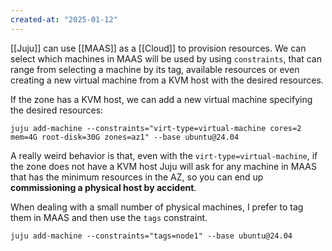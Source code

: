```yaml
---
created-at: "2025-01-12"
---
```


[[Juju]] can use [[MAAS]] as a [[Cloud]] to provision resources. We can select which machines in MAAS will be used by using `constraints`, that can range from selecting a machine by its tag, available resources or even creating a new virtual machine from a KVM host with the desired resources.

If the zone has a KVM host, we can add a new virtual machine specifying the desired resources:

```shell
juju add-machine --constraints="virt-type=virtual-machine cores=2 mem=4G root-disk=30G zones=az1" --base ubuntu@24.04
```

A really weird behavior is that, even with the `virt-type=virtual-machine`, if the zone does not have a KVM host Juju will ask for any machine in MAAS that has the minimum resources in the AZ, so you can end up **commissioning a physical host by accident**.

When dealing with a small number of physical machines, I prefer to tag them in MAAS and then use the `tags` constraint.

```shell
juju add-machine --constraints="tags=node1" --base ubuntu@24.04
```
